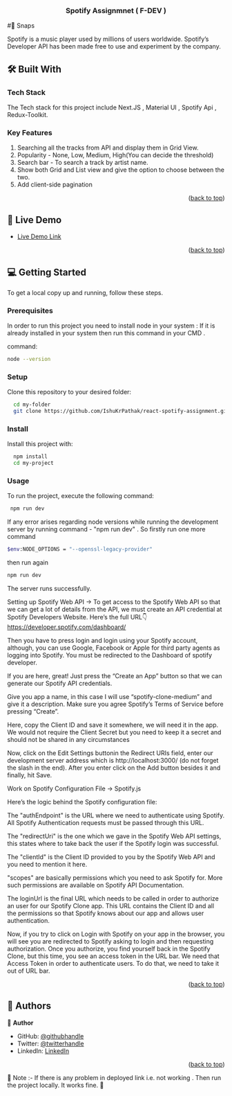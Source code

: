 <a name="readme-top"></a>
<div align="center">


  <br/>
  <h3><b> Spotify Assignmnet ( F-DEV ) </b></h3>
</div>

#📸 Snaps




Spotify is a music player used by millions of users worldwide. Spotify’s Developer API has been made free to use and experiment by the company.


## 🛠 Built With <a name="built-with"></a>

### Tech Stack <a name="tech-stack"></a>

The Tech stack for this project include Next.JS , Material UI , Spotify Api , Redux-Toolkit.


### Key Features <a name="key-features"></a>
1. Searching all the tracks from API and display them in Grid View.
2. Popularity - None, Low, Medium, High(You can decide the threshold)
3. Search bar - To search a track by artist name.
4. Show both Grid and List view and give the option to choose between the two.
5. Add client-side pagination

<p align="right">(<a href="#readme-top">back to top</a>)</p>

<!-- LIVE DEMO -->

## 🚀 Live Demo <a name="live-demo"></a>



- [Live Demo Link](https://react-spotify-assignment.vercel.app/)

<p align="right">(<a href="#readme-top">back to top</a>)</p>

<!-- GETTING STARTED -->

## 💻 Getting Started <a name="getting-started"></a>



To get a local copy up and running, follow these steps.

### Prerequisites

In order to run this project you need to install node in your system :
If it is already installed in your system then run this command in your CMD .

 command: 

```sh
node --version

```
### Setup

Clone this repository to your desired folder:

```sh
  cd my-folder
  git clone https://github.com/IshuKrPathak/react-spotify-assignment.git
```


### Install

Install this project with:


```sh
  npm install
  cd my-project
```

### Usage

To run the project, execute the following command:

```sh
 npm run dev
```

If any error arises regarding node versions while running the development server by running command - "npm run dev" . So firstly run one more command 
```sh
$env:NODE_OPTIONS = "--openssl-legacy-provider"
```
then run again

```sh
npm run dev
```
The server runs successfully.


Setting up Spotify Web API -> To get access to the Spotify Web API so that we can get a lot of details from the API, we must create an API credential at Spotify Developers Website.
Here’s the full URL👇
https://developer.spotify.com/dashboard/

Then you have to press login and login using your Spotify account, although, you can use Google, Facebook or Apple for third party agents as logging into Spotify. You must be redirected to the Dashboard of spotify developer.

If you are here, great! Just press the “Create an App” button so that we can generate our Spotify API credentials.

Give you app a name, in this case I will use “spotify-clone-medium” and give it a description. Make sure you agree Spotify’s Terms of Service before pressing “Create”.

Here, copy the Client ID and save it somewhere, we will need it in the app. We would not require the Client Secret but you need to keep it a secret and should not be shared in any circumstances

Now, click on the Edit Settings buttonin the Redirect URIs field, enter our development server address which is http://localhost:3000/ (do not forget the slash in the end). After you enter click on the Add button besides it and finally, hit Save.

Work on Spotify Configuration File -> Spotify.js

Here’s the logic behind the Spotify configuration file:

The "authEndpoint" is the URL where we need to authenticate using Spotify. All Spotify Authentication requests must be passed through this URL.

The "redirectUri" is the one which we gave in the Spotify Web API settings, this states where to take back the user if the Spotify login was successful.

The "clientId" is the Client ID provided to you by the Spotify Web API and you need to mention it here.

"scopes" are basically permissions which you need to ask Spotify for. More such permissions are available on Spotify API Documentation.

The loginUrl is the final URL which needs to be called in order to authorize an user for our Spotify Clone app. This URL contains the Client ID and all the permissions so that Spotify knows about our app and allows user authentication.

Now, if you try to click on Login with Spotify on your app in the browser, you will see you are redirected to Spotify asking to login and then requesting authorization. Once you authorize, you find yourself back in the Spotify Clone, but this time, you see an access token in the URL bar. We need that Access Token in order to authenticate users. To do that, we need to take it out of URL bar.

<p align="right">(<a href="#readme-top">back to top</a>)</p>

<!-- AUTHORS -->

## 👥 Authors <a name="authors"></a>


👤 **Author**

- GitHub: [@githubhandle](https://github.com/Ishukumarpathak)
- Twitter: [@twitterhandle](https://twitter.com/ishu__pathak)
- LinkedIn: [LinkedIn](https://www.linkedin.com/in/ishu-pathak/)


<p align="right">(<a href="#readme-top">back to top</a>)</p>



🔴 Note :- If there is any problem in deployed link i.e. not working . Then run the project locally. It works fine. 🔴









